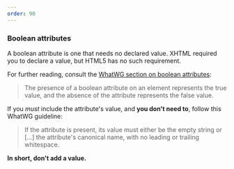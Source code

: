 ```yaml
---
order: 90
---
```


### Boolean attributes

A boolean attribute is one that needs no declared value. XHTML required you to declare a value, but HTML5 has no such requirement.

For further reading, consult the [WhatWG section on boolean attributes](http://www.whatwg.org/specs/web-apps/current-work/multipage/common-microsyntaxes.html#boolean-attributes):

> The presence of a boolean attribute on an element represents the true value, and the absence of the attribute represents the false value.

If you _must_ include the attribute's value, and **you don't need to**, follow this WhatWG guideline:

> If the attribute is present, its value must either be the empty string or [...] the attribute's canonical name, with no leading or trailing whitespace.

**In short, don't add a value.**